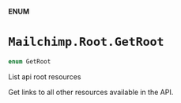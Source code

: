 **ENUM**

# `Mailchimp.Root.GetRoot`

```swift
enum GetRoot
```

List api root resources

Get links to all other resources available in the API.
